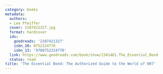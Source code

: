 ```yaml
---
category: books
metadata:
  authors:
  - Lee Pfeiffer
  cover: 2107421327.jpg
  format: hardcover
  ids:
    goodreads: '2107421327'
    isbn_10: 0752224778
    isbn_13: '9780752224770'
  link: https://www.goodreads.com/book/show/2341481.The_Essential_Bond
  status: read
title: 'The Essential Bond: The Authorized Guide to the World of 007'
---
```


